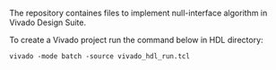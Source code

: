 The repository containes files to implement null-interface algorithm in Vivado Design Suite.

To create a Vivado project run the command below in HDL directory:

	vivado -mode batch -source vivado_hdl_run.tcl

